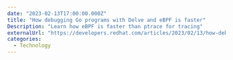 ```yaml
---
date: "2023-02-13T17:00:00.000Z"
title: "How debugging Go programs with Delve and eBPF is faster"
Description: "Learn how eBPF is faster than ptrace for tracing"
externalUrl: "https://developers.redhat.com/articles/2023/02/13/how-debugging-go-programs-delve-and-ebpf-faster#"
categories:
  - Technology
---
```

